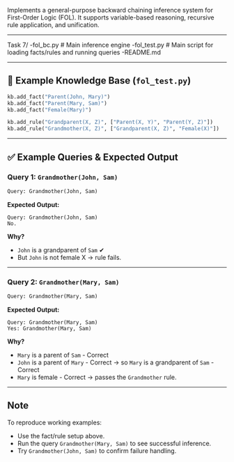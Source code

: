 Implements a general-purpose backward chaining inference system for First-Order Logic (FOL). It supports variable-based reasoning, recursive rule application, and unification.

---
Task 7/
    -fol_bc.py        # Main inference engine
    -fol_test.py      # Main script for loading facts/rules and running queries
    -README.md

---

## 🧾 Example Knowledge Base (`fol_test.py`)

```python
kb.add_fact("Parent(John, Mary)")
kb.add_fact("Parent(Mary, Sam)")
kb.add_fact("Female(Mary)")

kb.add_rule("Grandparent(X, Z)", ["Parent(X, Y)", "Parent(Y, Z)"])
kb.add_rule("Grandmother(X, Z)", ["Grandparent(X, Z)", "Female(X)"])
```

---

## ✅ Example Queries & Expected Output

### Query 1: `Grandmother(John, Sam)`
```python
Query: Grandmother(John, Sam)
```

**Expected Output:**
```
Query: Grandmother(John, Sam)
No.
```

**Why?**
- `John` is a grandparent of `Sam` ✔
- But `John` is not female X → rule fails.

---

### Query 2: `Grandmother(Mary, Sam)`
```python
Query: Grandmother(Mary, Sam)
```

**Expected Output:**
```
Query: Grandmother(Mary, Sam)
Yes: Grandmother(Mary, Sam)
```

**Why?**
- `Mary` is a parent of `Sam` - Correct
- `John` is a parent of `Mary` - Correct → so `Mary` is a grandparent of `Sam` - Correct
- `Mary` is female - Correct → passes the `Grandmother` rule.

---

## Note

To reproduce working examples:
- Use the fact/rule setup above.
- Run the query `Grandmother(Mary, Sam)` to see successful inference.
- Try `Grandmother(John, Sam)` to confirm failure handling.
